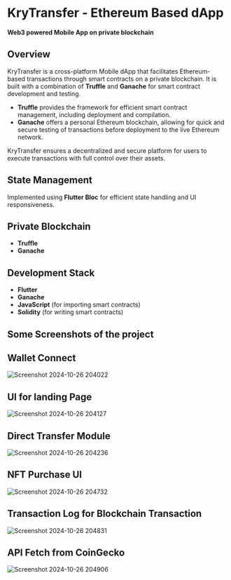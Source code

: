 # KryTransfer - Ethereum Based dApp
**Web3 powered Mobile App on private blockchain**

## Overview
KryTransfer is a cross-platform Mobile dApp that facilitates Ethereum-based transactions through smart contracts on a private blockchain. It is built with a combination of **Truffle** and **Ganache** for smart contract development and testing. 

- **Truffle** provides the framework for efficient smart contract management, including deployment and compilation.
- **Ganache** offers a personal Ethereum blockchain, allowing for quick and secure testing of transactions before deployment to the live Ethereum network.

KryTransfer ensures a decentralized and secure platform for users to execute transactions with full control over their assets.

## State Management
Implemented using **Flutter Bloc** for efficient state handling and UI responsiveness.

## Private Blockchain
- **Truffle** 
- **Ganache**

## Development Stack
- **Flutter**
- **Ganache**
- **JavaScript** (for importing smart contracts)
- **Solidity** (for writing smart contracts)

## Some Screenshots of the project
## Wallet Connect
![Screenshot 2024-10-26 204022](https://github.com/user-attachments/assets/42d9e817-17e0-4a37-9249-db14710978cb)

## UI for landing Page
![Screenshot 2024-10-26 204127](https://github.com/user-attachments/assets/f383cc33-624f-4cb2-88bd-7e046cad32d0)

## Direct Transfer Module
![Screenshot 2024-10-26 204236](https://github.com/user-attachments/assets/189a676c-c157-44ee-b76d-e97db553a90c)

## NFT Purchase UI
![Screenshot 2024-10-26 204732](https://github.com/user-attachments/assets/e907a32c-06f2-46ba-bdf6-0d66d2ccb4d7)

## Transaction Log for Blockchain Transaction
![Screenshot 2024-10-26 204831](https://github.com/user-attachments/assets/11165c39-f4ba-4757-a512-d3e83a174a66)

## API Fetch from CoinGecko
![Screenshot 2024-10-26 204906](https://github.com/user-attachments/assets/0467c6c9-1c3b-45b6-b559-659dba59c12b)




